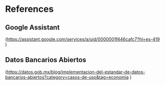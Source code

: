 # References

## Google Assistant
(https://assistant.google.com/services/a/uid/0000001f446cafc7?hl=es-419 )

## Datos Bancarios Abiertos
(https://datos.gob.mx/blog/implementacion-del-estandar-de-datos-bancarios-abiertos?category=casos-de-uso&tag=economia )
